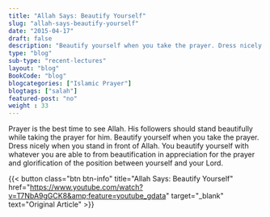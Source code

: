 ```yaml
--- 
title: "Allah Says: Beautify Yourself" 
slug: "allah-says-beautify-yourself"
date: "2015-04-17" 
draft: false 
description: "Beautify yourself when you take the prayer. Dress nicely when you stand in front of Allah." 
type: "blog"
sub-type: "recent-lectures" 
layout: "blog" 
BookCode: "blog"
blogcategories: ["Islamic Prayer"]
blogtags: ["salah"]
featured-post: "no"
weight : 33 
---  
```

 Prayer is the best time to see Allah. His followers should stand beautifully while taking the prayer for him. Beautify yourself when you take the prayer. Dress nicely when you stand in front of Allah. You beautify yourself with whatever you are able to from beautification in appreciation for the prayer and glorification of the position between yourself and your Lord.

{{< button class="btn btn-info" title="Allah Says: Beautify Yourself" href="https://www.youtube.com/watch?v=T7NbA9gGCK8&amp;feature=youtube_gdata" target="_blank" text="Original Article" >}}
